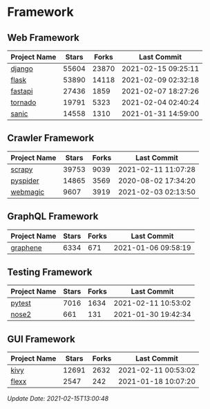 # Framework

## Web Framework
| Project Name | Stars | Forks | Last Commit |
| ------------ | ----- | ----- | ----------- |
| [django](https://github.com/django/django) | 55604 | 23870 | 2021-02-15 09:25:11 |
| [flask](https://github.com/pallets/flask) | 53890 | 14118 | 2021-02-09 02:32:18 |
| [fastapi](https://github.com/tiangolo/fastapi) | 27436 | 1859 | 2021-02-07 18:27:26 |
| [tornado](https://github.com/tornadoweb/tornado) | 19791 | 5323 | 2021-02-04 02:40:24 |
| [sanic](https://github.com/sanic-org/sanic) | 14558 | 1310 | 2021-01-31 14:59:00 |

## Crawler Framework
| Project Name | Stars | Forks | Last Commit |
| ------------ | ----- | ----- | ----------- |
| [scrapy](https://github.com/scrapy/scrapy) | 39753 | 9039 | 2021-02-11 11:07:28 |
| [pyspider](https://github.com/binux/pyspider) | 14865 | 3569 | 2020-08-02 17:34:20 |
| [webmagic](https://github.com/code4craft/webmagic) | 9607 | 3919 | 2021-02-03 02:13:50 |

## GraphQL Framework
| Project Name | Stars | Forks | Last Commit |
| ------------ | ----- | ----- | ----------- |
| [graphene](https://github.com/graphql-python/graphene) | 6334 | 671 | 2021-01-06 09:58:19 |

## Testing Framework
| Project Name | Stars | Forks | Last Commit |
| ------------ | ----- | ----- | ----------- |
| [pytest](https://github.com/pytest-dev/pytest) | 7016 | 1634 | 2021-02-11 10:53:02 |
| [nose2](https://github.com/nose-devs/nose2) | 661 | 131 | 2021-01-30 19:42:34 |

## GUI Framework
| Project Name | Stars | Forks | Last Commit |
| ------------ | ----- | ----- | ----------- |
| [kivy](https://github.com/kivy/kivy) | 12691 | 2632 | 2021-02-11 00:53:02 |
| [flexx](https://github.com/flexxui/flexx) | 2547 | 242 | 2021-01-18 10:07:20 |

*Update Date: 2021-02-15T13:00:48*